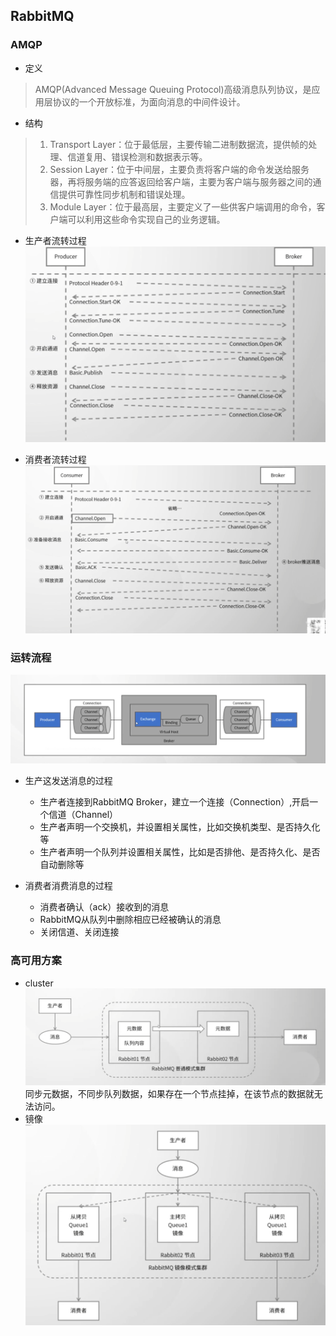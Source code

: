 ## RabbitMQ

### AMQP
* 定义
> AMQP(Advanced Message Queuing Protocol)高级消息队列协议，是应用层协议的一个开放标准，为面向消息的中间件设计。

* 结构
> 1. Transport Layer：位于最低层，主要传输二进制数据流，提供帧的处理、信道复用、错误检测和数据表示等。
> 2. Session Layer：位于中间层，主要负责将客户端的命令发送给服务器，再将服务端的应答返回给客户端，主要为客户端与服务器之间的通信提供可靠性同步机制和错误处理。
> 3. Module Layer：位于最高层，主要定义了一些供客户端调用的命令，客户端可以利用这些命令实现自己的业务逻辑。

* 生产者流转过程
![producer.png](./producer.png)

* 消费者流转过程
![consumer.png](./consumer.png)


### 运转流程
![process.png](./process.png)

* 生产这发送消息的过程
  * 生产者连接到RabbitMQ Broker，建立一个连接（Connection）,开启一个信道（Channel）
  * 生产者声明一个交换机，并设置相关属性，比如交换机类型、是否持久化等
  * 生产者声明一个队列并设置相关属性，比如是否排他、是否持久化、是否自动删除等
  
* 消费者消费消息的过程
  * 消费者确认（ack）接收到的消息
  * RabbitMQ从队列中删除相应已经被确认的消息
  * 关闭信道、关闭连接

### 高可用方案
* cluster
![cluster-common.png](./cluster-common.png)
同步元数据，不同步队列数据，如果存在一个节点挂掉，在该节点的数据就无法访问。
* 镜像
![cluster-image.png](./cluster-image.png)
